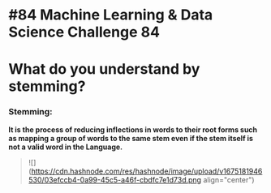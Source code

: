 # #84 Machine Learning & Data Science Challenge 84

# What do you understand by stemming?

### Stemming:

**It is the process of reducing inflections in words to their root forms such as mapping a group of words to the same stem even if the stem itself is not a valid word in the Language.**

> ![](https://cdn.hashnode.com/res/hashnode/image/upload/v1675181946530/03efccb4-0a99-45c5-a46f-cbdfc7e1d73d.png align="center")